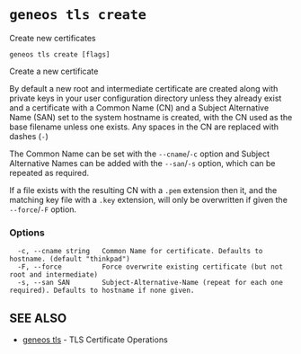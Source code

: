 # `geneos tls create`

Create new certificates

```text
geneos tls create [flags]
```

Create a new certificate

By default a new root and intermediate certificate are created along with private keys in your user configuration directory unless they already exist and a certificate with a Common Name (CN) and a Subject Alternative Name (SAN) set to the system hostname is created, with the CN used as the base filename unless one exists. Any spaces in the CN are replaced with dashes (`-`)

The Common Name can be set with the `--cname`/`-c` option and Subject Alternative Names can be added with the `--san`/`-s` option, which can be repeated as required.

If a file exists with the resulting CN with a `.pem` extension then it, and the matching key file with a `.key` extension, will only be overwritten if given the `--force`/`-F` option.

### Options

```text
  -c, --cname string   Common Name for certificate. Defaults to hostname. (default "thinkpad")
  -F, --force          Force overwrite existing certificate (but not root and intermediate)
  -s, --san SAN        Subject-Alternative-Name (repeat for each one required). Defaults to hostname if none given.
```

## SEE ALSO

* [geneos tls](geneos_tls.md)	 - TLS Certificate Operations
